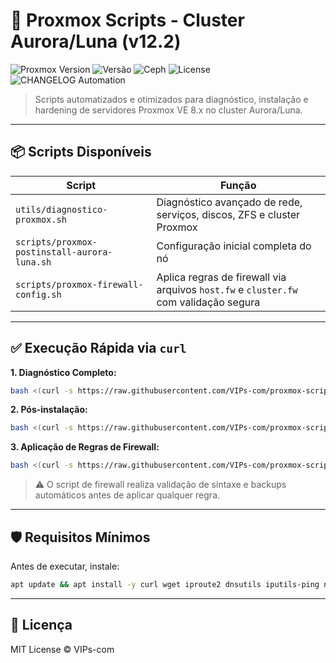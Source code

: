 # 🚀 Proxmox Scripts - Cluster Aurora/Luna (v12.2)

![Proxmox Version](https://img.shields.io/badge/Proxmox-8.x-orange)
![Versão](https://img.shields.io/badge/version-12.2-blue)
![Ceph](https://img.shields.io/badge/Ceph-Quincy-red)
![License](https://img.shields.io/badge/license-MIT-blue)
![CHANGELOG Automation](https://github.com/VIPs-com/proxmox-scripts/actions/workflows/update-changelog.yml/badge.svg)

> Scripts automatizados e otimizados para diagnóstico, instalação e hardening de servidores Proxmox VE 8.x no cluster Aurora/Luna.

---

## 📦 Scripts Disponíveis

| Script                                       | Função                                                                 |
|----------------------------------------------|------------------------------------------------------------------------|
| `utils/diagnostico-proxmox.sh`               | Diagnóstico avançado de rede, serviços, discos, ZFS e cluster Proxmox |
| `scripts/proxmox-postinstall-aurora-luna.sh` | Configuração inicial completa do nó                                   |
| `scripts/proxmox-firewall-config.sh`         | Aplica regras de firewall via arquivos `host.fw` e `cluster.fw` com validação segura |

---

## ✅ Execução Rápida via `curl`

**1. Diagnóstico Completo:**
```bash
bash <(curl -s https://raw.githubusercontent.com/VIPs-com/proxmox-scripts/main/utils/diagnostico-proxmox.sh)
```

**2. Pós-instalação:**
```bash
bash <(curl -s https://raw.githubusercontent.com/VIPs-com/proxmox-scripts/main/scripts/proxmox-postinstall-aurora-luna.sh)
```

**3. Aplicação de Regras de Firewall:**
```bash
bash <(curl -s https://raw.githubusercontent.com/VIPs-com/proxmox-scripts/main/scripts/proxmox-firewall-config.sh)
```

> ⚠️ O script de firewall realiza validação de sintaxe e backups automáticos antes de aplicar qualquer regra.

---

## 🛡️ Requisitos Mínimos

Antes de executar, instale:
```bash
apt update && apt install -y curl wget iproute2 dnsutils iputils-ping netcat systemd-timesyncd ntp smartmontools zfsutils-linux
```

---

## 📄 Licença

MIT License © VIPs-com